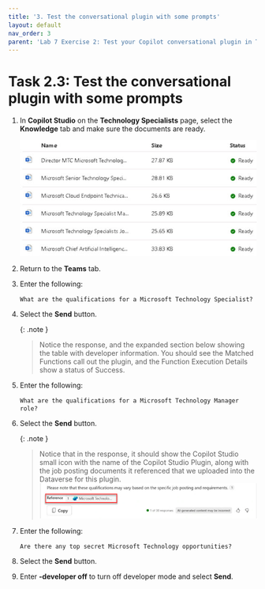 ```yaml
---
title: '3. Test the conversational plugin with some prompts'
layout: default
nav_order: 3
parent: 'Lab 7 Exercise 2: Test your Copilot conversational plugin in Teams'
---
```


# Task 2.3: Test the conversational plugin with some prompts

 
1. In **Copilot Studio** on the **Technology Specialists** page, select the **Knowledge** tab and make sure the documents are ready.

    ![a25.jpg](../media/lab7/a25.jpg) 


1. Return to the **Teams** tab. 

 
1. Enter the following: 

    ```
	What are the qualifications for a Microsoft Technology Specialist?
	```

1. Select the **Send** button.
	
    {: .note }
    > Notice the response, and the expanded section below showing the table with developer information.
    > You should see the Matched Functions call out the plugin, and the Function Execution Details show a status of Success.  


1. Enter the following: 

    ```
	What are the qualifications for a Microsoft Technology Manager role?
	```

1. Select the **Send** button.

    {: .note }
	> Notice that in the response, it should show the Copilot Studio small icon with the name of the Copilot Studio Plugin, along with the job posting documents it referenced that we uploaded into the Dataverse for this plugin. 
    > ![a24.jpg](../media/lab7/a24.jpg) 

1. Enter the following: 

    ```
	Are there any top secret Microsoft Technology opportunities?
	```

1. Select the **Send** button.


1. Enter **-developer off** to turn off developer mode and select **Send**.